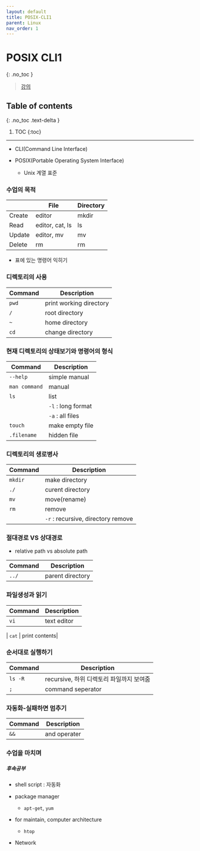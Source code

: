```yaml
---
layout: default
title: POSIX-CLI1
parent: Linux
nav_order: 1
---
```


# POSIX CLI1
{: .no_toc }

> [강의](https://opentutorials.org/module/3747)

## Table of contents
{: .no_toc .text-delta }

1. TOC
{:toc}

---

- CLI(Command Line Interface)

- POSIX(Portable Operating System Interface)

	- Unix 계열 표준

### 수업의 목적

|        | File            | Directory |
|--------|-----------------|-----------|
| Create | editor          | mkdir     |
| Read   | editor, cat, ls | ls        |
| Update | editor, mv      | mv        |
| Delete | rm              | rm        |

- 표에 있는 명령어 익히기

### 디렉토리의 사용

| Command | Description             |
|---------|-------------------------|
| `pwd`   | print working directory |
| `/`     | root directory          |
| `~`     | home directory          |
| `cd`    | change directory        |

### 현재 디렉토리의 상태보기와 명령어의 형식

| Command       | Description        |
|---------------|--------------------|
| `--help`      | simple manual      |
| `man command` | manual             |
| `ls`          | list               |
|               | `-l` : long format |
|               | `-a` : all files   |
| `touch`       | make empty file    |
| `.filename`   | hidden file        |

### 디렉토리의 생로병사

| Command | Description                        |
|---------|------------------------------------|
| `mkdir` | make directory                     |
| `./`    | curent directory                   |
| `mv`    | move(rename)                       |
| `rm`    | remove                             |
|         | `-r` : recursive, directory remove |

### 절대경로 VS 상대경로

- relative path vs absolute path

| Command | Description      |
|---------|------------------|
| `../`   | parent directory |

### 파일생성과 읽기

| Command | Description |
|---------|-------------|
| `vi`    | text editor |

| `cat` | print contents|

### 순서대로 실행하기

| Command | Description                              |
|---------|------------------------------------------|
| `ls -R` | recursive, 하위 디렉토리 파일까지 보여줌 |
| `;`     | command seperator                        |

### 자동화-실패하면 멈추기

| Command | Description  |
|---------|--------------|
| `&&`    | and operater |

### 수업을 마치며

##### 후속공부

- shell script : 자동화

- package manager

	- `apt-get`, `yum`

- for maintain, computer architecture

	- `htop`

- Network
